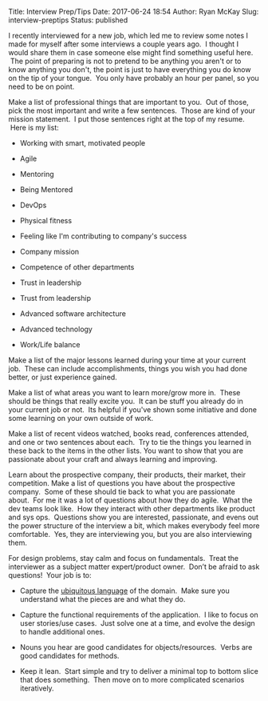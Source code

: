 Title: Interview Prep/Tips
Date: 2017-06-24 18:54
Author: Ryan McKay
Slug: interview-preptips
Status: published

<!--?xml version="1.0" encoding="UTF-8"?-->

  

I recently interviewed for a new job, which led me to review some notes I made for myself after some interviews a couple years ago.  I thought I would share them in case someone else might find something useful here.  The point of preparing is not to pretend to be anything you aren't or to know anything you don't, the point is just to have everything you do know on the tip of your tongue.  You only have probably an hour per panel, so you need to be on point.  

  

Make a list of professional things that are important to you.  Out of those, pick the most important and write a few sentences.  Those are kind of your mission statement.  I put those sentences right at the top of my resume.  Here is my list:  

<ul>

</p>

<p>

<li>

Working with smart, motivated people

</li>

</p>

<p>

<li>

Agile

</li>

</p>

<p>

<li>

Mentoring

</li>

</p>

<p>

<li>

Being Mentored

</li>

</p>

<p>

<li>

DevOps

</li>

</p>

<p>

<li>

Physical fitness

</li>

</p>

<p>

<li>

Feeling like I'm contributing to company's success

</li>

</p>

<p>

<li>

Company mission

</li>

</p>

<p>

<li>

Competence of other departments

</li>

</p>

<p>

<li>

Trust in leadership

</li>

</p>

<p>

<li>

Trust from leadership

</li>

</p>

<p>

<li>

Advanced software architecture

</li>

</p>

<p>

<li>

Advanced technology

</li>

</p>

<p>

<li>

Work/Life balance

</li>

</p>

<ul>

</p>

</ul>

</p>

</ul>

</p>

Make a list of the major lessons learned during your time at your current job.  These can include accomplishments, things you wish you had done better, or just experience gained.  

<div>

</p>

  

Make a list of what areas you want to learn more/grow more in.  These should be things that really excite you.  It can be stuff you already do in your current job or not.  Its helpful if you've shown some initiative and done some learning on your own outside of work.

</div>

</p>

<div>

</p>

  

Make a list of recent videos watched, books read, conferences attended, and one or two sentences about each.  Try to tie the things you learned in these back to the items in the other lists. You want to show that you are passionate about your craft and always learning and improving.  

  

</div>

</p>

<div>

</p>

Learn about the prospective company, their products, their market, their competition. Make a list of questions you have about the prospective company.  Some of these should tie back to what you are passionate about.  For me it was a lot of questions about how they do agile.  What the dev teams look like.  How they interact with other departments like product and sys ops.  Questions show you are interested, passionate, and evens out the power structure of the interview a bit, which makes everybody feel more comfortable.  Yes, they are interviewing you, but you are also interviewing them.

</div>

</p>

<div>

</p>

  

<div>

</p>

For design problems, stay calm and focus on fundamentals.  Treat the interviewer as a subject matter expert/product owner.  Don’t be afraid to ask questions!  Your job is to:  

<ul>

</p>

<p>

<li>

Capture the [ubiquitous language](https://martinfowler.com/bliki/UbiquitousLanguage.html) of the domain.  Make sure you understand what the pieces are and what they do. 
</li>

</p>

<p>

<li>

Capture the functional requirements of the application.  I like to focus on user stories/use cases.  Just solve one at a time, and evolve the design to handle additional ones.
</li>

</p>

<p>

<li>

Nouns you hear are good candidates for objects/resources.  Verbs are good candidates for methods.
</li>

</p>

<p>

<li>

Keep it lean.  Start simple and try to deliver a minimal top to bottom slice that does something.  Then move on to more complicated scenarios iteratively.
</li>

</p>

</ul>

</p>

</p>

</p>

<ul>

</p>

<p>

<li style="list-style: none;">

<ul>

</p>

</ul>

</p>

</li>

</p>

</ul>

</p>

</div>

</p>

</div>

</p>

